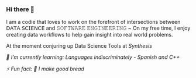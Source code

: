 ### Hi there 👋

I am a codie that loves to work on the forefront of intersections between 𝖣𝖠𝖳𝖠 𝖲𝖢𝖨𝖤𝖭𝖢𝖤 and 𝚂𝙾𝙵𝚃𝚆𝙰𝚁𝙴 𝙴𝙽𝙶𝙸𝙽𝙴𝙴𝚁𝙸𝙽𝙶 ~ 
On my free time, I enjoy creating data workflows to help gain insight into real world problems. 

At the moment conjuring up Data Science Tools at <i>Synthesis<i/>

🌱 I’m currently learning: Languages indiscriminately - Spanish and C++

⚡ Fun fact: 🤷 I make good bread

